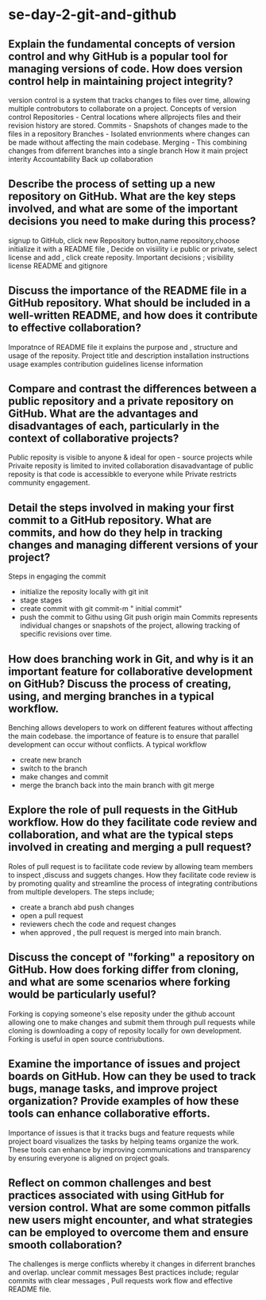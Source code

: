 # se-day-2-git-and-github
## Explain the fundamental concepts of version control and why GitHub is a popular tool for managing versions of code. How does version control help in maintaining project integrity?
version control is a system that tracks changes to files over time, allowing multiple controbutors to collaborate on a project.
Concepts of version control
Repositories - Central locations where allprojects files and their revision history are stored.
Commits - Snapshots of changes made to the files in a repository
Branches - Isolated envrionments where changes can be made without affecting the main codebase.
Merging - This combining changes from diferrent branches into a single branch
How it main project interity
Accountability 
Back up
collaboration 
## Describe the process of setting up a new repository on GitHub. What are the key steps involved, and what are some of the important decisions you need to make during this process?
signup to GitHub, click new Repository button,name repository,choose initialize it with a README file , 
Decide on visiility i.e public or private, select license and add , click create reposity.
Important decisions ;
visibility 
license 
README and gitignore

## Discuss the importance of the README file in a GitHub repository. What should be included in a well-written README, and how does it contribute to effective collaboration?
Imporatnce of README file it explains the purpose and , structure and usage of the reposity.
Project title and description
installation instructions
usage examples 
contribution guidelines
license information


## Compare and contrast the differences between a public repository and a private repository on GitHub. What are the advantages and disadvantages of each, particularly in the context of collaborative projects?
Public reposity is visible to anyone & ideal for open - source projects while Privaite reposity is limited  to invited collaboration
disavadvantage of public reposity is that code is accessibkle to everyone while Private restricts community engagement.

## Detail the steps involved in making your first commit to a GitHub repository. What are commits, and how do they help in tracking changes and managing different versions of your project?
Steps in engaging the commit
- initialize the reposity locally with git init
- stage stages
- create commit with git commit-m " initial commit"
- push the commit to Githu using Git push origin main
Commits represents individual changes or snapshots of the project, allowing tracking of specific revisions over time.
  
## How does branching work in Git, and why is it an important feature for collaborative development on GitHub? Discuss the process of creating, using, and merging branches in a typical workflow.
Benching allows developers to work on different features without affecting the main codebase.
the importance of feature is to ensure that parallel development can occur without conflicts.
A typical workflow 
- create new branch
- switch to the branch
- make changes and commit
- merge the branch back into the main branch with git merge
  
## Explore the role of pull requests in the GitHub workflow. How do they facilitate code review and collaboration, and what are the typical steps involved in creating and merging a pull request?
Roles of pull request is to facilitate code review by allowing team members to inspect ,discuss and suggets changes.  How they facilitate code review is by promoting quality and streamline the process of integrating contributions from multiple developers. 
The steps include;
- create a branch abd push changes
- open a pull request
- reviewers chech the code and request changes
- when approved , the pull request is merged into main branch.
  
## Discuss the concept of "forking" a repository on GitHub. How does forking differ from cloning, and what are some scenarios where forking would be particularly useful?
Forking is copying someone's else reposity under the github  account allowing one to make changes  and submit them through pull requests while cloning is downloading a copy of reposity locally for own development.
Forking is useful in open source contriubutions.

## Examine the importance of issues and project boards on GitHub. How can they be used to track bugs, manage tasks, and improve project organization? Provide examples of how these tools can enhance collaborative efforts.
Importance of issues is that it tracks bugs and feature requests while project board visualizes the tasks by helping teams organize the work.
These tools can enhance by improving communications and transparency by ensuring everyone is aligned on project goals.

## Reflect on common challenges and best practices associated with using GitHub for version control. What are some common pitfalls new users might encounter, and what strategies can be employed to overcome them and ensure smooth collaboration?
The challenges is merge conflicts whereby it changes in diferrent branches and overlap.
unclear commit messages
Best practices include; regular commits with clear messages , Pull requests work flow and effective README file.
